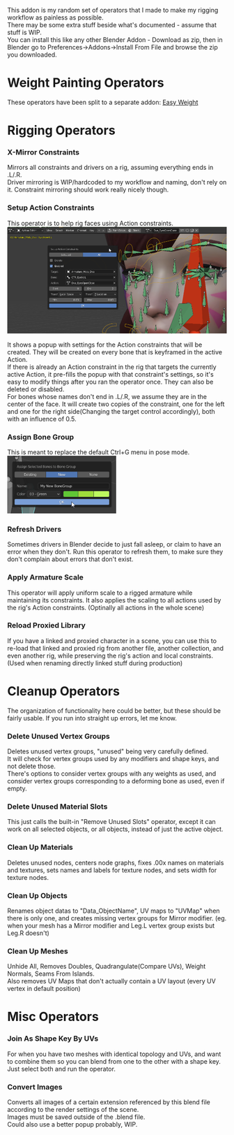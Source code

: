 This addon is my random set of operators that I made to make my rigging workflow as painless as possible.  
There may be some extra stuff beside what's documented - assume that stuff is WIP.  
You can install this like any other Blender Addon - Download as zip, then in Blender go to Preferences->Addons->Install From File and browse the zip you downloaded.

# Weight Painting Operators
These operators have been split to a separate addon: [Easy Weight](https://gitlab.com/blender/easy-weight)

# Rigging Operators

### X-Mirror Constraints
Mirrors all constraints and drivers on a rig, assuming everything ends in .L/.R.  
Driver mirroring is WIP/hardcoded to my workflow and naming, don't rely on it. Constraint mirroring should work really nicely though.

### Setup Action Constraints
This operator is to help rig faces using Action constraints.  
<img src="setup_action_constraints.png" width="700" />  

It shows a popup with settings for the Action constraints that will be created. They will be created on every bone that is keyframed in the active Action.  
If there is already an Action constraint in the rig that targets the currently active Action, it pre-fills the popup with that constraint's settings, so it's easy to modify things after you ran the operator once. They can also be deleted or disabled.  
For bones whose names don't end in .L/.R, we assume they are in the center of the face. It will create two copies of the constraint, one for the left and one for the right side(Changing the target control accordingly), both with an influence of 0.5.  

### Assign Bone Group
This is meant to replace the default Ctrl+G menu in pose mode.  
<img src="assign_bone_group.png" width="250" />  

### Refresh Drivers
Sometimes drivers in Blender decide to just fall asleep, or claim to have an error when they don't. Run this operator to refresh them, to make sure they don't complain about errors that don't exist.  

### Apply Armature Scale
This operator will apply uniform scale to a rigged armature while maintaining its constraints. It also applies the scaling to all actions used by the rig's Action constraints. (Optinally all actions in the whole scene)

### Reload Proxied Library
If you have a linked and proxied character in a scene, you can use this to re-load that linked and proxied rig from another file, another collection, and even another rig, while preserving the rig's action and local constraints.  (Used when renaming directly linked stuff during production)  

# Cleanup Operators
The organization of functionality here could be better, but these should be fairly usable. If you run into straight up errors, let me know.  

### Delete Unused Vertex Groups
Deletes unused vertex groups, "unused" being very carefully defined.  
It will check for vertex groups used by any modifiers and shape keys, and not delete those.  
There's options to consider vertex groups with any weights as used, and consider vertex groups corresponding to a deforming bone as used, even if empty.  

### Delete Unused Material Slots
This just calls the built-in "Remove Unused Slots" operator, except it can work on all selected objects, or all objects, instead of just the active object.

### Clean Up Materials
Deletes unused nodes, centers node graphs, fixes .00x names on materials and textures, sets names and labels for texture nodes, and sets width for texture nodes.

### Clean Up Objects
Renames object datas to "Data_ObjectName", UV maps to "UVMap" when there is only one, and creates missing vertex groups for Mirror modifier. (eg. when your mesh has a Mirror modifier and Leg.L vertex group exists but Leg.R doesn't)

### Clean Up Meshes
Unhide All, Removes Doubles, Quadrangulate(Compare UVs), Weight Normals, Seams From Islands.  
Also removes UV Maps that don't actually contain a UV layout (every UV vertex in default position)

# Misc Operators

### Join As Shape Key By UVs
For when you have two meshes with identical topology and UVs, and want to combine them so you can blend from one to the other with a shape key. Just select both and run the operator.  

### Convert Images
Converts all images of a certain extension referenced by this blend file according to the render settings of the scene.  
Images must be saved outside of the .blend file.  
Could also use a better popup probably, WIP.  
